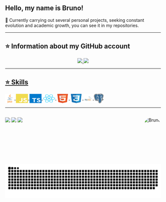  ## Hello, my name is <strong>Bruno!</strong>

🔭 Currently carrying out several personal projects, seeking constant evolution and academic growth, you can see it in my repositories.

---

## ⭐ Information about my GitHub account
<div align="center">
  
  <a href="https://github.com/DevMagrinho">
  <img height="180em" src="https://github-readme-stats.vercel.app/api?username=DevMagrinho&theme=tokyonight"/>
  <img height="180em" src="https://github-readme-stats.vercel.app/api/top-langs/?username=DevMagrinho&hide=html&layout=compact&theme=tokyonight"/>

</div>

---

## ⭐ Skills

  <img align="center" alt="Bruno-Java" height="30" widht="40" src="https://raw.githubusercontent.com/github/explore/80688e429a7d4ef2fca1e82350fe8e3517d3494d/topics/java/java.png">
  <img align="center" alt="Bruno-Js" height="30" width="40" src="https://raw.githubusercontent.com/devicons/devicon/master/icons/javascript/javascript-plain.svg">
  <img align="center" alt="Bruno-Ts" height="30" width="40" src="https://raw.githubusercontent.com/devicons/devicon/master/icons/typescript/typescript-plain.svg">
  <img align="center" alt="Bruno-React" height="30" width="40" src="https://raw.githubusercontent.com/devicons/devicon/master/icons/react/react-original.svg">
  <img align="center" alt="Bruno-HTML" height="30" width="40" src="https://raw.githubusercontent.com/devicons/devicon/master/icons/html5/html5-original.svg">
  <img align="center" alt="Bruno-CSS" height="30" width="40" src="https://raw.githubusercontent.com/devicons/devicon/master/icons/css3/css3-original.svg">
  <img align="center" alt="Bruno-MySql" height="30" widht="40" src="https://raw.githubusercontent.com/github/explore/80688e429a7d4ef2fca1e82350fe8e3517d3494d/topics/mysql/mysql.png">
  <img align="center" height="30" widht="40" src="https://raw.githubusercontent.com/github/explore/80688e429a7d4ef2fca1e82350fe8e3517d3494d/topics/postgresql/postgresql.png">

---

<div style="display: inline_block"><br>
  <img align="right" alt="Bruno" height="150" style="border-radius:50px;" src="https://avatars.githubusercontent.com/u/101012981?v=4">
</div>

<div> 
  <a href="https://instagram.com/bruno_dnzn" target="_blank"><img src="https://img.shields.io/badge/-Instagram-%23E4405F?style=for-the-badge&logo=instagram&logoColor=white"></a> 
  <a href = "mailto:bdainezi09@gmail.com"><img src="https://img.shields.io/badge/-Gmail-%23333?style=for-the-badge&logo=gmail&logoColor=white"></a>
  <a href="https://www.linkedin.com/in/brunodainezi/" target="_blank"><img src="https://img.shields.io/badge/-LinkedIn-%230077B5?style=for-the-badge&logo=linkedin&logoColor=white"></a> 
 
  ![Snake animation](https://raw.githubusercontent.com/Platane/snk/output/github-contribution-grid-snake.svg)
 
</div>

